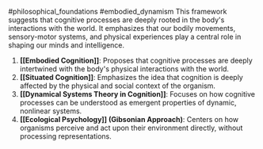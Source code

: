 #philosophical_foundations #embodied_dynamism
This framework suggests that cognitive processes are deeply rooted in the body's interactions with the world. It emphasizes that our bodily movements, sensory-motor systems, and physical experiences play a central role in shaping our minds and intelligence.

1. **[[Embodied Cognition]]**: Proposes that cognitive processes are deeply intertwined with the body's physical interactions with the world.
2. **[[Situated Cognition]]**: Emphasizes the idea that cognition is deeply affected by the physical and social context of the organism.
3. **[[Dynamical Systems Theory in Cognition]]**: Focuses on how cognitive processes can be understood as emergent properties of dynamic, nonlinear systems.
4. **[[Ecological Psychology]] (Gibsonian Approach)**: Centers on how organisms perceive and act upon their environment directly, without processing representations.